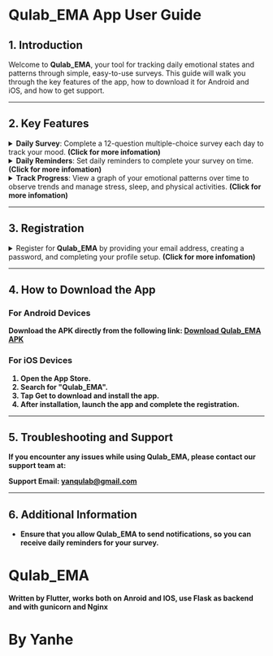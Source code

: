 # Qulab_EMA App User Guide

## 1. Introduction
Welcome to **Qulab_EMA**, your tool for tracking daily emotional states and patterns through simple, easy-to-use surveys. This guide will walk you through the key features of the app, how to download it for Android and iOS, and how to get support.

---

## 2. Key Features
<details>
  <summary><b>Daily Survey</b>: Complete a 12-question multiple-choice survey each day to track your mood. <b>(Click for more infomation)</b></summary>
    <div style="display: flex; justify-content: space-between;">
    <img src="./iOS_screenshots/survey.png" alt="survey1" width="300">
    <img src="./iOS_screenshots/survey2.png" alt="survey2" width="300">
  </div>
</details>

<details>
  <summary><b>Daily Reminders</b>: Set daily reminders to complete your survey on time. <b>(Click for more infomation)</b></summary>
    <div style="display: flex; justify-content: space-between;">
    <img src="https://raw.githubusercontent.com/ryhmtxx/Qulab_EMA/refs/heads/main/iOS_screenshots/time.png" alt="time1" width="300">
    <img src="https://raw.githubusercontent.com/ryhmtxx/Qulab_EMA/refs/heads/main/iOS_screenshots/time2.png" alt="time2" width="300">
  </div>
</details>

<details>
  <summary><b>Track Progress</b>: View a graph of your emotional patterns over time to observe trends and manage stress, sleep, and physical activities. <b>(Click for more infomation)</b></summary>
    <div style="display: flex; justify-content: space-between;">
    <img src="https://raw.githubusercontent.com/ryhmtxx/Qulab_EMA/refs/heads/main/iOS_screenshots/result_new.png" alt="result" width="300">
    <img src="https://raw.githubusercontent.com/ryhmtxx/Qulab_EMA/refs/heads/main/iOS_screenshots/result1.png" alt="result1" width="300">
    <img src="https://raw.githubusercontent.com/ryhmtxx/Qulab_EMA/refs/heads/main/iOS_screenshots/result2.png" alt="result2" width="300">
  </div>
</details>
    

---

## 3. Registration
<details>
  <summary>Register for <b>Qulab_EMA</b> by providing your email address, creating a password, and completing your profile setup. <b>(Click for more infomation)<b/></summary>
    <div style="display: flex; justify-content: space-between;">
    <img src="https://raw.githubusercontent.com/ryhmtxx/Qulab_EMA/refs/heads/main/iOS_screenshots/register1.png" alt="register1" width="300">
    <img src="https://raw.githubusercontent.com/ryhmtxx/Qulab_EMA/refs/heads/main/iOS_screenshots/register2.png" alt="register2" width="300">
    <img src="https://raw.githubusercontent.com/ryhmtxx/Qulab_EMA/refs/heads/main/iOS_screenshots/register3.png" alt="register3" width="300">
  </div>
</details>


---

## 4. How to Download the App

### For Android Devices
Download the APK directly from the following link:
[Download Qulab_EMA APK](https://github.com/ryhmtxx/Qulab_EMA/releases/download/Qulab_EMA/Qulab_EMA.apk)


### For iOS Devices
1. Open the App Store.
2. Search for **"Qulab_EMA"**.
3. Tap **Get** to download and install the app.
4. After installation, launch the app and complete the registration.

---

## 5. Troubleshooting and Support
If you encounter any issues while using **Qulab_EMA**, please contact our support team at:

**Support Email**: [yanqulab@gmail.com](mailto:yanqulab@gmail.com)

---

## 6. Additional Information
- Ensure that you allow **Qulab_EMA** to send notifications, so you can receive daily reminders for your survey.


# Qulab_EMA

Written by Flutter, works both on Anroid and IOS, use Flask as backend and with gunicorn and Nginx



# By Yanhe
